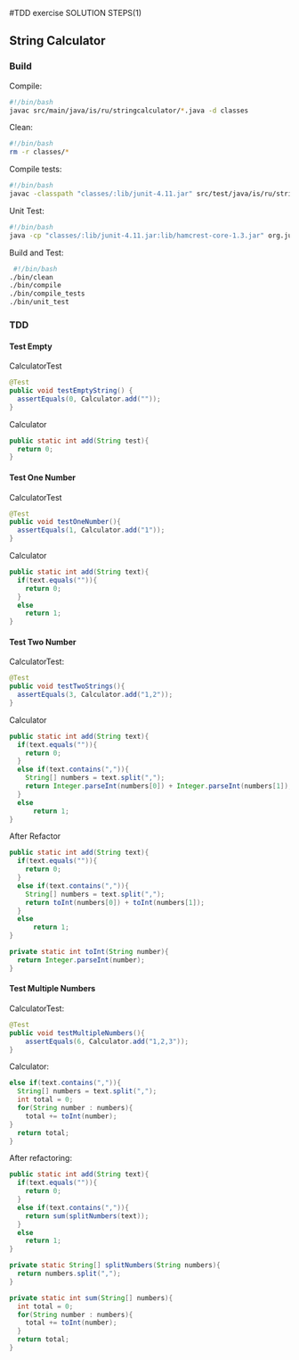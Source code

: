 #TDD exercise
SOLUTION STEPS(1)

## String Calculator

### Build
Compile:
```sh
#!/bin/bash    
javac src/main/java/is/ru/stringcalculator/*.java -d classes
```    
Clean:
```sh     
#!/bin/bash
rm -r classes/*
```
Compile tests:
```sh
#!/bin/bash
javac -classpath "classes/:lib/junit-4.11.jar" src/test/java/is/ru/stringcalculator/*.java -d classes
```
Unit Test:
```sh
#!/bin/bash
java -cp "classes/:lib/junit-4.11.jar:lib/hamcrest-core-1.3.jar" org.junit.runner.JUnitCore is.ru.stringcalculator.CalculatorTest
```

 Build and Test:
 ```sh
  #!/bin/bash
./bin/clean
./bin/compile
./bin/compile_tests
./bin/unit_test
```

### TDD

#### Test Empty
CalculatorTest
```java
@Test
public void testEmptyString() {
  assertEquals(0, Calculator.add(""));
}
```
Calculator    
```java
public static int add(String test){
  return 0;
}
```

#### Test One Number
CalculatorTest
```java
@Test
public void testOneNumber(){
  assertEquals(1, Calculator.add("1"));
}
```

Calculator
```java
public static int add(String text){
  if(text.equals("")){
    return 0;
  }
  else
  	return 1;
}
```        	
#### Test Two Number

CalculatorTest:
```java    
@Test
public void testTwoStrings(){
  assertEquals(3, Calculator.add("1,2"));
}
```
Calculator
```java
public static int add(String text){
  if(text.equals("")){
    return 0;
  }
  else if(text.contains(",")){
    String[] numbers = text.split(",");
    return Integer.parseInt(numbers[0]) + Integer.parseInt(numbers[1]);
  }
  else
	  return 1;
}
```
After Refactor
```java
public static int add(String text){
  if(text.equals("")){
    return 0;
  }
  else if(text.contains(",")){
    String[] numbers = text.split(",");
    return toInt(numbers[0]) + toInt(numbers[1]);
  }
  else
	  return 1;
}

private static int toInt(String number){
  return Integer.parseInt(number);
}

```

#### Test Multiple Numbers

CalculatorTest:
```java
@Test
public void testMultipleNumbers(){
	assertEquals(6, Calculator.add("1,2,3"));
}
```
Calculator:
```java
else if(text.contains(",")){
  String[] numbers = text.split(",");
  int total = 0;
  for(String number : numbers){
    total += toInt(number);
}
  return total;
}
```
After refactoring:
```java
public static int add(String text){
  if(text.equals("")){
    return 0;
  }
  else if(text.contains(",")){
    return sum(splitNumbers(text));
  }
  else
    return 1;
}

private static String[] splitNumbers(String numbers){
  return numbers.split(",");
}

private static int sum(String[] numbers){
  int total = 0;
  for(String number : numbers){
    total += toInt(number);
  }
  return total;
}
``` 
